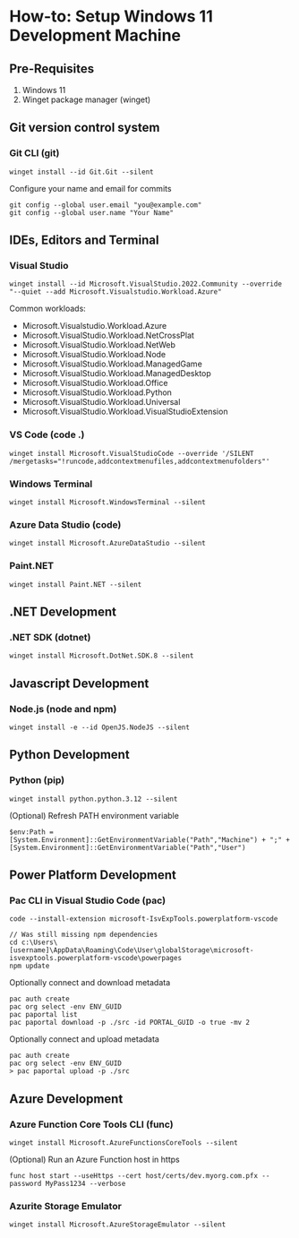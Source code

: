 # How-to: Setup Windows 11 Development Machine
## Pre-Requisites
1. Windows 11
1. Winget package manager (winget)

## Git version control system
### Git CLI (git)
```
winget install --id Git.Git --silent
```

Configure your name and email for commits
```
git config --global user.email "you@example.com"
git config --global user.name "Your Name"
```

## IDEs, Editors and Terminal
### Visual Studio
```
winget install --id Microsoft.VisualStudio.2022.Community --override "--quiet --add Microsoft.Visualstudio.Workload.Azure"
```
Common workloads:
* Microsoft.Visualstudio.Workload.Azure
* Microsoft.VisualStudio.Workload.NetCrossPlat
* Microsoft.VisualStudio.Workload.NetWeb
* Microsoft.VisualStudio.Workload.Node
* Microsoft.VisualStudio.Workload.ManagedGame
* Microsoft.VisualStudio.Workload.ManagedDesktop 
* Microsoft.VisualStudio.Workload.Office
* Microsoft.VisualStudio.Workload.Python
* Microsoft.VisualStudio.Workload.Universal
* Microsoft.VisualStudio.Workload.VisualStudioExtension

### VS Code (code .)
```
winget install Microsoft.VisualStudioCode --override '/SILENT /mergetasks="!runcode,addcontextmenufiles,addcontextmenufolders"'
```

### Windows Terminal
```
winget install Microsoft.WindowsTerminal --silent
```

### Azure Data Studio (code)
```
winget install Microsoft.AzureDataStudio --silent
```

### Paint.NET
```
winget install Paint.NET --silent
```

## .NET Development
### .NET SDK (dotnet)
```
winget install Microsoft.DotNet.SDK.8 --silent
```

## Javascript Development
### Node.js (node and npm)
```
winget install -e --id OpenJS.NodeJS --silent
```

## Python Development
### Python (pip)
```
winget install python.python.3.12 --silent
```
(Optional) Refresh PATH environment variable
```
$env:Path = [System.Environment]::GetEnvironmentVariable("Path","Machine") + ";" + [System.Environment]::GetEnvironmentVariable("Path","User")
```

## Power Platform Development
### Pac CLI in Visual Studio Code (pac)
```
code --install-extension microsoft-IsvExpTools.powerplatform-vscode

// Was still missing npm dependencies
cd c:\Users\[username]\AppData\Roaming\Code\User\globalStorage\microsoft-isvexptools.powerplatform-vscode\powerpages
npm update
```
Optionally connect and download metadata
```
pac auth create
pac org select -env ENV_GUID
pac paportal list
pac paportal download -p ./src -id PORTAL_GUID -o true -mv 2
```
Optionally connect and upload metadata
```
pac auth create
pac org select -env ENV_GUID
> pac paportal upload -p ./src
```

## Azure Development
### Azure Function Core Tools CLI (func)
```
winget install Microsoft.AzureFunctionsCoreTools --silent
```
(Optional) Run an Azure Function host in https
```
func host start --useHttps --cert host/certs/dev.myorg.com.pfx --password MyPass1234 --verbose
```


### Azurite Storage Emulator
```
winget install Microsoft.AzureStorageEmulator --silent
```





